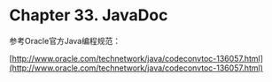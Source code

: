 # Chapter 33. JavaDoc



参考Oracle官方Java编程规范：

[http://www.oracle.com/technetwork/java/codeconvtoc-136057.html](http://www.oracle.com/technetwork/java/codeconvtoc-136057.html)



